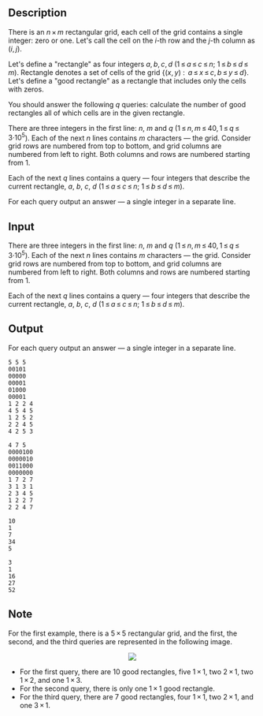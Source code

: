 ## Description

<div><p>There is an <span class="tex-span"><i>n</i> × <i>m</i></span> rectangular grid, each cell of the grid contains a single integer: zero or one. Let's call the cell on the <span class="tex-span"><i>i</i></span>-th row and the <span class="tex-span"><i>j</i></span>-th column as <span class="tex-span">(<i>i</i>, <i>j</i>)</span>.</p><p>Let's define a "rectangle" as four integers <span class="tex-span"><i>a</i>, <i>b</i>, <i>c</i>, <i>d</i></span> <span class="tex-span">(1 ≤ <i>a</i> ≤ <i>c</i> ≤ <i>n</i>;&nbsp;1 ≤ <i>b</i> ≤ <i>d</i> ≤ <i>m</i>)</span>. Rectangle denotes a set of cells of the grid <span class="tex-span">{(<i>x</i>, <i>y</i>)&nbsp;: &nbsp;<i>a</i> ≤ <i>x</i> ≤ <i>c</i>, <i>b</i> ≤ <i>y</i> ≤ <i>d</i>}</span>. Let's define a "good rectangle" as a rectangle that includes only the cells with zeros.</p><p>You should answer the following <span class="tex-span"><i>q</i></span> queries: calculate the number of good rectangles all of which cells are in the given rectangle.</p></div><div class="input-specification"><p>There are three integers in the first line: <span class="tex-span"><i>n</i></span>, <span class="tex-span"><i>m</i></span> and <span class="tex-span"><i>q</i></span> (<span class="tex-span">1 ≤ <i>n</i>, <i>m</i> ≤ 40, 1 ≤ <i>q</i> ≤ 3·10<sup class="upper-index">5</sup></span>). Each of the next <span class="tex-span"><i>n</i></span> lines contains <span class="tex-span"><i>m</i></span> characters — the grid. Consider grid rows are numbered from top to bottom, and grid columns are numbered from left to right. Both columns and rows are numbered starting from 1. </p><p>Each of the next <span class="tex-span"><i>q</i></span> lines contains a query — four integers that describe the current rectangle, <span class="tex-span"><i>a</i></span>, <span class="tex-span"><i>b</i></span>, <span class="tex-span"><i>c</i></span>, <span class="tex-span"><i>d</i></span> <span class="tex-span">(1 ≤ <i>a</i> ≤ <i>c</i> ≤ <i>n</i>;&nbsp;1 ≤ <i>b</i> ≤ <i>d</i> ≤ <i>m</i>)</span>.</p></div><div class="output-specification"><p>For each query output an answer — a single integer in a separate line.</p></div>

## Input

<p>There are three integers in the first line: <span class="tex-span"><i>n</i></span>, <span class="tex-span"><i>m</i></span> and <span class="tex-span"><i>q</i></span> (<span class="tex-span">1 ≤ <i>n</i>, <i>m</i> ≤ 40, 1 ≤ <i>q</i> ≤ 3·10<sup class="upper-index">5</sup></span>). Each of the next <span class="tex-span"><i>n</i></span> lines contains <span class="tex-span"><i>m</i></span> characters — the grid. Consider grid rows are numbered from top to bottom, and grid columns are numbered from left to right. Both columns and rows are numbered starting from 1. </p><p>Each of the next <span class="tex-span"><i>q</i></span> lines contains a query — four integers that describe the current rectangle, <span class="tex-span"><i>a</i></span>, <span class="tex-span"><i>b</i></span>, <span class="tex-span"><i>c</i></span>, <span class="tex-span"><i>d</i></span> <span class="tex-span">(1 ≤ <i>a</i> ≤ <i>c</i> ≤ <i>n</i>;&nbsp;1 ≤ <i>b</i> ≤ <i>d</i> ≤ <i>m</i>)</span>.</p>

## Output

<p>For each query output an answer — a single integer in a separate line.</p>





```input1
5 5 5
00101
00000
00001
01000
00001
1 2 2 4
4 5 4 5
1 2 5 2
2 2 4 5
4 2 5 3

```




```input2
4 7 5
0000100
0000010
0011000
0000000
1 7 2 7
3 1 3 1
2 3 4 5
1 2 2 7
2 2 4 7

```




```output1
10
1
7
34
5

```




```output2
3
1
16
27
52

```



## Note

<p>For the first example, there is a <span class="tex-span">5 × 5</span> rectangular grid, and the first, the second, and the third queries are represented in the following image.</p><center> <img class="tex-graphics" src="file://NVfcLscO.png" style="max-width: 100.0%;max-height: 100.0%;"> </center><ul> <li> For the first query, there are <span class="tex-span">10</span> good rectangles, five <span class="tex-span">1 × 1</span>, two <span class="tex-span">2 × 1</span>, two <span class="tex-span">1 × 2</span>, and one <span class="tex-span">1 × 3</span>. </li><li> For the second query, there is only one <span class="tex-span">1 × 1</span> good rectangle. </li><li> For the third query, there are <span class="tex-span">7</span> good rectangles, four <span class="tex-span">1 × 1</span>, two <span class="tex-span">2 × 1</span>, and one <span class="tex-span">3 × 1</span>. </li></ul>
